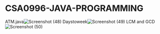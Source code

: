 # CSA0996-JAVA-PROGRAMMING
ATM.java![Screenshot (48)](https://user-images.githubusercontent.com/112242723/213752551-23d2302c-c022-4a27-b78d-dc873d5af837.png)
Daystoweek![Screenshot (49)](https://user-images.githubusercontent.com/112242723/213753425-c819a2fb-a31a-47c2-b9c0-350a36ff5ede.png)
LCM and GCD![Screenshot (50)](https://user-images.githubusercontent.com/112242723/213754568-f387beed-5b95-4ced-b318-d4f5f538d27f.png)
